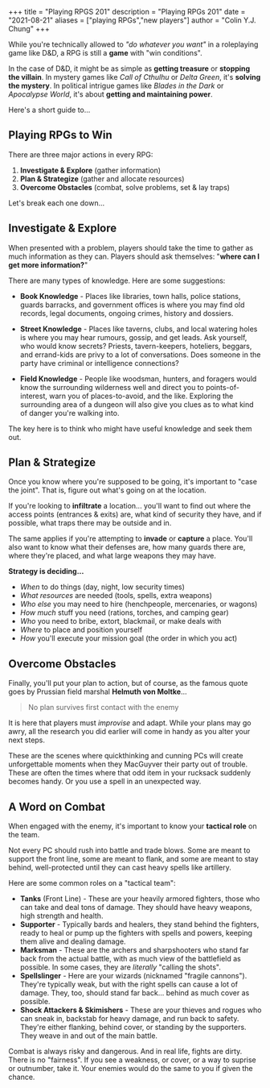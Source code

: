 +++
title = "Playing RPGS 201"
description = "Playing RPGs 201"
date = "2021-08-21"
aliases = ["playing RPGs","new players"]
author = "Colin Y.J. Chung"
+++

While you're technically allowed to _"do whatever you want"_ in a roleplaying game like D&D, a RPG is still a **game** with "win conditions". 

In the case of D&D, it might be as simple as **getting treasure** or **stopping the villain**. In mystery games like _Call of Cthulhu_ or _Delta Green_, it's **solving the mystery**.  In political intrigue games like _Blades in the Dark_ or _Apocalypse World_, it's about **getting and maintaining power**.

Here's a short guide to...

## Playing RPGs to Win

There are three major actions in every RPG:

1. **Investigate & Explore** (gather information)
2. **Plan & Strategize** (gather and allocate resources)
3. **Overcome Obstacles** (combat, solve problems, set & lay traps)

Let's break each one down...

## Investigate & Explore

When presented with a problem, players should take the time to gather as much information as they can. Players should ask themselves: "**where can I get more information?**"

There are many types of knowledge. Here are some suggestions:

* **Book Knowledge** - Places like libraries, town halls, police stations, guards barracks, and government offices is where you may find old records, legal documents, ongoing crimes, history and dossiers.

* **Street Knowledge** - Places like taverns, clubs, and local watering holes is where you may hear rumours, gossip, and get leads. Ask yourself, who would know secrets? Priests, tavern-keepers, hoteliers, beggars, and errand-kids are privy to a lot of conversations. Does someone in the party have criminal or intelligence connections? 

* **Field Knowledge** - People like woodsman, hunters, and foragers would know the surrounding wilderness well and direct you to points-of-interest, warn you of places-to-avoid, and the like. Exploring the surrounding area of a dungeon will also give you clues as to what kind of danger you're walking into.

The key here is to think who might have useful knowledge and seek them out.

## Plan & Strategize

Once you know where you're supposed to be going, it's important to "case the joint". That is, figure out what's going on at the location. 

If you're looking to **infiltrate** a location... you'll want to find out where the access points (entrances & exits) are, what kind of security they have, and if possible, what traps there may be outside and in. 

The same applies if you're attempting to **invade** or **capture** a place. You'll also want to know what their defenses are, how many guards there are, where they're placed, and what large weapons they may have.

**Strategy is deciding...**
 
* _When_ to do things (day, night, low security times)
* _What resources_ are needed (tools, spells, extra weapons)
* _Who else_ you may need to hire (henchpeople, mercenaries, or wagons)
* _How much_ stuff you need (rations, torches, and camping gear)
* _Who_ you need to bribe, extort, blackmail, or make deals with
* _Where_ to place and position yourself
* _How_ you'll execute your mission goal (the order in which you act)

## Overcome Obstacles

Finally, you'll put your plan to action, but of course, as the famous quote goes by Prussian field marshal **Helmuth von Moltke**...

>No plan survives first contact with the enemy

It is here that players must _improvise_ and adapt. While your plans may go awry, all the research you did earlier will come in handy as you alter your next steps.

These are the scenes where quickthinking and cunning PCs will create unforgettable moments when they MacGuyver their party out of trouble. These are often the times where that odd item in your rucksack suddenly becomes handy. Or you use a spell in an unexpected way.

## A Word on Combat

When engaged with the enemy, it's important to know your **tactical role** on the team. 

Not every PC should rush into battle and trade blows. Some are meant to support the front line, some are meant to flank, and some are meant to stay behind, well-protected until they can cast heavy spells like artillery.

Here are some common roles on a "tactical team":

* **Tanks** (Front Line) - These are your heavily armored fighters, those who can take and deal tons of damage. They should have heavy weapons, high strength and health.
* **Supporter** - Typically bards and healers, they stand behind the fighters, ready to heal or pump up the fighters with spells and powers, keeping them alive and dealing damage.
* **Marksman** - These are the archers and sharpshooters who stand far back from the actual battle, with as much view of the battlefield as possible. In some cases, they are _literally_ "calling the shots".
* **Spellslinger** - Here are your wizards (nicknamed "fragile cannons"). They're typically weak, but with the right spells can cause a lot of damage. They, too, should stand far back... behind as much cover as possible.
* **Shock Attackers & Skimishers** - These are your thieves and rogues who can sneak in, backstab for heavy damage, and run back to safety. They're either flanking, behind cover, or standing by the supporters. They weave in and out of the main battle.

Combat is always risky and dangerous. And in real life, fights are dirty. There is no "fairness". If you see a weakness, or cover, or a way to suprise or outnumber, take it. Your enemies would do the same to you if given the chance.
